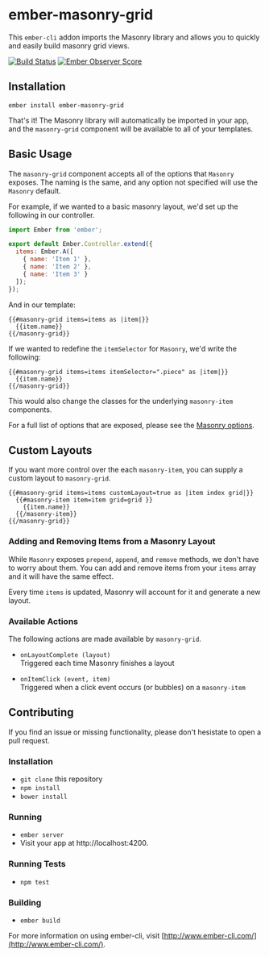# ember-masonry-grid

This `ember-cli` addon imports the Masonry library and allows you to quickly and easily build masonry grid views.

[![Build Status](https://travis-ci.org/gmurphey/ember-masonry-grid.svg?branch=master)](https://travis-ci.org/gmurphey/ember-masonry-grid) [![Ember Observer Score](http://emberobserver.com/badges/ember-masonry-grid.svg)](http://emberobserver.com/addons/ember-masonry-grid)

## Installation
`ember install ember-masonry-grid`

That's it! The Masonry library will automatically be imported in your app, and the `masonry-grid` component will be available to all of your templates.

## Basic Usage
The `masonry-grid` component accepts all of the options that `Masonry` exposes. The naming is the same, and any option not specified will use the `Masonry` default.

For example, if we wanted to a basic masonry layout, we'd set up the following in our controller.

``` javascript
import Ember from 'ember';

export default Ember.Controller.extend({
  items: Ember.A([
    { name: 'Item 1' },
    { name: 'Item 2' },
    { name: 'Item 3' }
  ]);
});
```

And in our template:

```
{{#masonry-grid items=items as |item|}}
  {{item.name}}
{{/masonry-grid}}
```

If we wanted to redefine the `itemSelector` for `Masonry`, we'd write the following:

```
{{#masonry-grid items=items itemSelector=".piece" as |item|}}
  {{item.name}}
{{/masonry-grid}}
```

This would also change the classes for the underlying `masonry-item` components.

For a full list of options that are exposed, please see the [Masonry options](http://masonry.desandro.com/options.html).

## Custom Layouts

If you want more control over the each `masonry-item`, you can supply a custom layout to `masonry-grid`.

```
{{#masonry-grid items=items customLayout=true as |item index grid|}}
  {{#masonry-item item=item grid=grid }}
    {{item.name}}
  {{/masonry-item}}
{{/masonry-grid}}
```

### Adding and Removing Items from a Masonry Layout

While `Masonry` exposes `prepend`, `append`, and `remove` methods, we don't have to worry about them. You can add and remove items from your `items` array and it will have the same effect.

Every time `items` is updated, Masonry will account for it and generate a new layout.

### Available Actions

The following actions are made available by `masonry-grid`.

* `onLayoutComplete (layout)`  
Triggered each time Masonry finishes a layout

* `onItemClick (event, item)`  
Triggered when a click event occurs (or bubbles) on a `masonry-item`

## Contributing
If you find an issue or missing functionality, please don't hesistate to open a pull request.

### Installation
* `git clone` this repository
* `npm install`
* `bower install`

### Running
* `ember server`
* Visit your app at http://localhost:4200.

### Running Tests
* `npm test`

### Building
* `ember build`

For more information on using ember-cli, visit [http://www.ember-cli.com/](http://www.ember-cli.com/).
